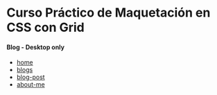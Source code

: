 

# Curso Práctico de Maquetación en CSS con Grid

#### Blog - Desktop only
- [home](https://pikyr.github.io/cursoMaquetacionCSS-Grid/index.html) 
- [blogs](https://pikyr.github.io/cursoMaquetacionCSS-Grid/blogs.html) 
- [blog-post](https://pikyr.github.io/cursoMaquetacionCSS-Grid/blog.html) 
- [about-me](https://pikyr.github.io/cursoMaquetacionCSS-Grid/about-me.html) 
